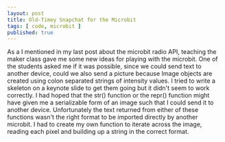 ```yaml
---
layout: post
title: Old-Timey Snapchat for the Microbit
tags: [ code, microbit ]
published: true
---
```


As a I mentioned in my last post about the microbit radio API, teaching the maker class gave me some new ideas for playing with the microbit. One of the students asked me if it was possible, since we could send text to another device, could we also send a picture because Image objects are created using colon separated strings of intensity values. I tried to write a skeleton on a keynote slide to get them going but it didn't seem to work correctly. I had hoped that the str() function or the repr() function might have given me a serializable form of an image such that I could send it to another device. Unfortunately the text returned from either of these functions wasn't the right format to be imported directly by another microbit. I had to create my own function to iterate across the image, reading each pixel and building up a string in the correct format.

<script src="https://gist.github.com/deejaygraham/f8ec075fba6d6c7f6c026b8a83d52ac2.js"></script>

